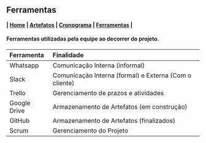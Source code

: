 ## Ferramentas

**| [Home](https://github.com/jussararodrigues/4-periodo/blob/master/README.md) | 
[Artefatos](https://github.com/jussararodrigues/4-periodo/blob/master/pages/Artefatos.md) | 
[Cronograma](https://github.com/jussararodrigues/4-periodo/blob/master/pages/Cronograma.md) |
[Ferramentas](https://github.com/jussararodrigues/4-periodo/blob/master/pages/Ferramentas.md) |**

#### Ferramentas utilizadas pela equipe ao decorrer do projeto.

| Ferramenta   | Finalidade                                             |
|:-------------|:-------------------------------------------------------|
| Whatsapp     | Comunicação Interna (informal)                         |
| Slack        | Comunicação Interna (formal) e Externa (Com o cliente) |
| Trello       | Gerenciamento de prazos e atividades                   |
| Google Drive | Armazenamento de Artefatos (em construção)             |
| GitHub       | Armazenamento de Artefatos (finalizados)               |
| Scrum        | Gerenciamento do Projeto                               |
